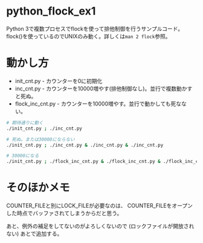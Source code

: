 # python_flock_ex1

Python 3で複数プロセスでflockを使って排他制御を行うサンプルコード。
flock()を使っているのでUNIXのみ動く。詳しくは`man 2 flock`参照。


# 動かし方

- init_cnt.py - カウンターを0に初期化
- inc_cnt.py - カウンターを10000増やす(排他制御なし)。並行で複数動かすと死ぬ。
- flock_inc_cnt.py - カウンターを10000増やす。並行で動かしても死なない。

```sh
# 期待通りに動く
./init_cnt.py ; ./inc_cnt.py

# 死ぬ。または30000にならない
./init_cnt.py ; ./inc_cnt.py & ./inc_cnt.py & ./inc_cnt.py

# 30000になる
./init_cnt.py ; ./flock_inc_cnt.py & ./flock_inc_cnt.py & ./flock_inc_cnt.py
```

# そのほかメモ

COUNTER_FILEと別にLOCK_FILEが必要なのは、
COUNTER_FILEをオープンした時点でバッファされてしまうからだと思う。

あと、例外の補足をしてないのがよろしくないので
(ロックファイルが開放されない)
あとで追加する。
